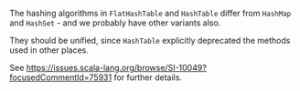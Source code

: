 The hashing algorithms in
`FlatHashTable` and `HashTable` differ from `HashMap` and `HashSet` - and we probably have other variants also.

They should be unified, since `HashTable` explicitly deprecated the methods used in other places.

See https://issues.scala-lang.org/browse/SI-10049?focusedCommentId=75931 for further details.

